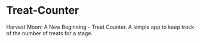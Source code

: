 # Treat-Counter
Harvest Moon: A New Beginning - Treat Counter. A simple app to keep track of the number of treats for a stage.
